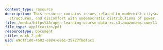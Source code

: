 ```yaml
---
content_type: resource
description: This resource contains issues related to modernist cityscapes, social
  structures, and discomfort with undemocratic distributions of power.
file: /media/https%3A/open-learning-course-data-rc.s3.amazonaws.com/11-329-social-theory-and-the-city-fall-2005/e9dff1d04602e984e86125727fbdfac1_mack_2.pdf
file_type: application/pdf
resourcetype: Document
title: mack_2.pdf
uid: e9dff1d0-4602-e984-e861-25727fbdfac1
---
```

